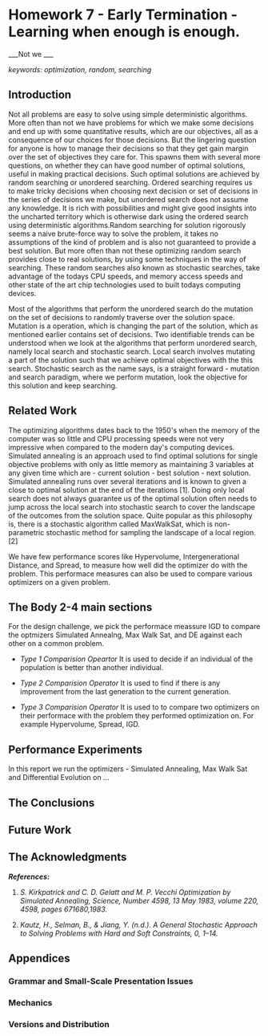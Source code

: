 # Homework 7 - Early Termination - Learning when enough is enough.

___Not we ___

_keywords: optimization, random, searching_


## Introduction
Not all problems are easy to solve using simple deterministic algorithms. More often than not we have problems for which we make some decisions and end up with some quantitative results, which are our objectives, all as a consequence of our choices for those decisions. But the lingering question for anyone is how to manage their decisions so that they get gain margin over the set of objectives they care for. This spawns them with several more questions, on whether they can have good number of optimal solutions, useful in making practical decisions. Such optimal solutions are achieved by random searching or unordered searching. Ordered searching requires us to make tricky decisions when choosing next decision or set of decisions in the series of decisions we make, but unordered search does not assume any knowledge. It is rich with possibilities and might give good insights into the uncharted territory which is otherwise dark using the ordered search using deterministic algorithms.Random searching for solution rigorously seems a naive brute-force way to solve the problem, it takes no assumptions of the kind of problem and is also not guaranteed to provide a best solution. But more often than not these optimizing random search provides close to real solutions, by using some techniques in the way of searching. These random searches also known as stochastic searches, take advantage of the todays CPU speeds, and memory access speeds and other state of the art chip technologies used to built todays computing devices. 

Most of the algorithms that perform the unordered search do the mutation on the set of decisions to randomly traverse over the solution space. Mutation is a operation, which is changing the part of the solution, which as mentioned earlier contains set of decisions. Two identifiable trends can be understood when we look at the algorithms that perform unordered search, namely local search and stochastic search. Local search involves mutating a part of the solution such that we achieve optimal objectives with the this search. Stochastic search as the name says, is a straight forward - mutation and search paradigm, where we perform mutation, look the objective for this solution and keep searching.



## Related Work
The optimizing algorithms dates back to the 1950's when the memory of the computer was so little and CPU processing speeds were not very impressive when compared to the modern day's computing devices.  Simulated annealing is an approach used to find optimal solutions for single objective problems with only as little memory as maintaining 3 variables at any given time which are - current solution - best solution - next solution. Simulated annealing runs over several iterations and is known to given a close to optimal solution at the end of the iterations [1].
Doing only local search does not always guarantee us of the optimal solution often needs to jump across the local search into stochastic search to cover the landscape of the outcomes from the solution space. Quite popular as this philosophy is, there is a stochastic algorithm called MaxWalkSat, which is non-parametric stochastic method for sampling the landscape of a local region. [2]


We have few performance scores like Hypervolume, Intergenerational Distance, and Spread, to measure how well did the optimizer do with the problem. This performace measures can also be used to compare various optimizers on a given problem.



## The Body 2-4 main sections

For the design challenge, we pick the performace meassure IGD to compare the optmizers Simulated Annealng, Max Walk Sat, and DE against each other on a common problem.


* _Type 1 Comparision Opeartor_ It is used to decide if an individual of the population is better than another individual.

* _Type 2 Comparision Operator_ It is used to find if there is any improvement from the last generation to the current generation.

* _Type 3 Comparision Operator_ It is used to to compare two optimizers on their performace with the problem they performed optimization on. For example Hypervolume, Spread, IGD.

## Performance Experiments
In this report we run the optimizers - Simulated Annealing, Max Walk Sat and Differential Evolution on ...

## The Conclusions

## Future Work

## The Acknowledgments

___References:___

1.  _S. Kirkpatrick and C. D. Gelatt and M. P. Vecchi Optimization by Simulated Annealing, Science, Number 4598, 13 May 1983, volume 220, 4598, pages 671680,1983._

2.  _Kautz, H., Selman, B., & Jiang, Y. (n.d.). A General Stochastic Approach to Solving Problems with Hard and Soft Constraints, 0, 1–14._

## Appendices
### Grammar and Small-Scale Presentation Issues
### Mechanics
### Versions and Distribution
